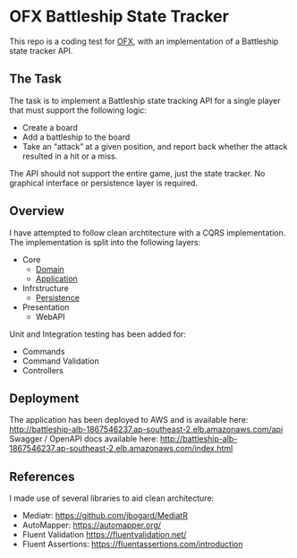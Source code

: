 # OFX Battleship State Tracker
This repo is a coding test for [OFX](https://www.ofx.com), with an implementation of a Battleship state tracker API.

## The Task
The task is to implement a Battleship state tracking API for a single player that must support the following logic:

- Create a board
- Add a battleship to the board
- Take an “attack” at a given position, and report back whether the attack resulted in a hit or a miss.

The API should not support the entire game, just the state tracker. No graphical interface or persistence layer is required.

## Overview
I have attempted to follow clean archtitecture with a CQRS implementation.
The implementation is split into the following layers:

- Core
  - [Domain](./Src/Domain/README.md)
  - [Application](./Src/Application/README.md)
- Infrstructure
  - [Persistence](./Src/Persistence/README.md)
- Presentation
  - WebAPI

Unit and Integration testing has been added for:

- Commands
- Command Validation
- Controllers

## Deployment
The application has been deployed to AWS and is available here: http://battleship-alb-1867546237.ap-southeast-2.elb.amazonaws.com/api  
Swagger / OpenAPI docs available here: http://battleship-alb-1867546237.ap-southeast-2.elb.amazonaws.com/index.html

## References
I made use of several libraries to aid clean architecture:

- Mediatr: https://github.com/jbogard/MediatR
- AutoMapper: https://automapper.org/
- Fluent Validation https://fluentvalidation.net/
- Fluent Assertions: https://fluentassertions.com/introduction
